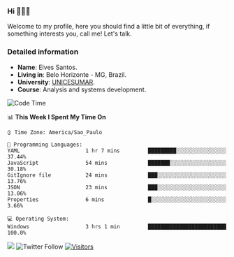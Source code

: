 


### Hi 🙋🏽‍♂️

Welcome to my profile, here you should find a little bit of everything, if something interests you, call me! Let's talk.

### Detailed information

* **Name**: Elves Santos.
* **Living in**: Belo Horizonte - MG, Brazil.
* **University**: [UNICESUMAR](https://venhaparaunicesumar.com.br/pos-graduacao).
* **Course**: Analysis and systems development.

<!--START_SECTION:waka-->
![Code Time](http://img.shields.io/badge/Code%20Time-29%20hrs%2033%20mins-blue)

📊 **This Week I Spent My Time On** 

```text
⌚︎ Time Zone: America/Sao_Paulo

💬 Programming Languages: 
YAML                     1 hr 7 mins         █████████░░░░░░░░░░░░░░░░   37.44% 
JavaScript               54 mins             ███████░░░░░░░░░░░░░░░░░░   30.18% 
GitIgnore file           24 mins             ███░░░░░░░░░░░░░░░░░░░░░░   13.76% 
JSON                     23 mins             ███░░░░░░░░░░░░░░░░░░░░░░   13.06% 
Properties               6 mins              █░░░░░░░░░░░░░░░░░░░░░░░░   3.66%

💻 Operating System: 
Windows                  3 hrs 1 min         █████████████████████████   100.0%

```


<!--END_SECTION:waka-->


<a href="https://www.linkedin.com/in/e1vescmd/"  target="_blank"><img src="https://img.shields.io/badge/-LinkedIn-%230077B5?style=for-the-badge&logo=linkedin&logoColor=white" target="_blank"></a>
![Twitter Follow](https://img.shields.io/twitter/follow/e1vescmd?color=00aced&label=Twitter&style=for-the-badge)
[![Visitors](https://api.visitorbadge.io/api/visitors?path=https%3A%2F%2Fgithub.com%2Fe1vescmd&labelColor=%23697689&countColor=%23d9e3f0)](https://visitorbadge.io/status?path=https%3A%2F%2Fgithub.com%2Fe1vescmd)
